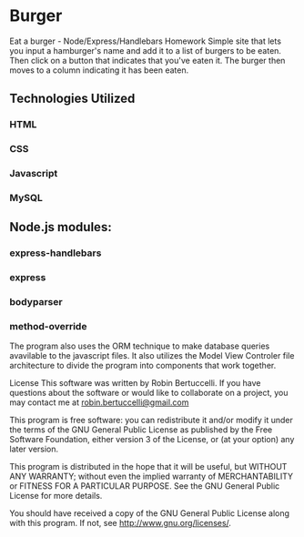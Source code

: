 Burger
=====
Eat a burger - Node/Express/Handlebars Homework
Simple site that lets you input a hamburger's name and add it to a list of burgers to be eaten. Then click on a button that indicates that you've eaten it. The burger then moves to a column indicating it has been eaten.

## Technologies Utilized
### HTML
### CSS
### Javascript
### MySQL
## Node.js modules:
### express-handlebars
### express
### bodyparser
### method-override

The program also uses the ORM technique to make database queries avavilable to the javascript files. It also utilizes the Model View Controler file architecture to divide the program into components that work together.



License
This software was written by Robin Bertuccelli. If you have questions about the software or would like to collaborate on a project, you may contact me at robin.bertuccelli@gmail.com

This program is free software: you can redistribute it and/or modify it under the terms of the GNU General Public License as published by the Free Software Foundation, either version 3 of the License, or (at your option) any later version.

This program is distributed in the hope that it will be useful, but WITHOUT ANY WARRANTY; without even the implied warranty of MERCHANTABILITY or FITNESS FOR A PARTICULAR PURPOSE. See the GNU General Public License for more details.

You should have received a copy of the GNU General Public License along with this program. If not, see http://www.gnu.org/licenses/.


